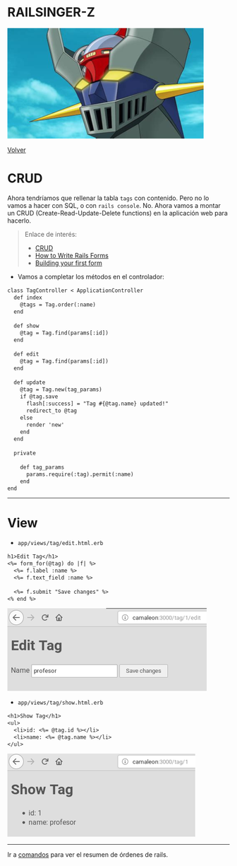 
# RAILSINGER-Z

![](images/cabeza.png)

[Volver](README.md)

# CRUD

Ahora tendríamos que rellenar la tabla `tags` con contenido. Pero no lo vamos a hacer con SQL, o con `rails console`. No. Ahora vamos a montar un CRUD (Create-Read-Update-Delete functions) en la aplicación web para hacerlo.

> Enlace de interés:
> * [CRUD](https://www.railstutorial.org/book/updating_and_deleting_users)
> * [How to Write Rails Forms](https://launchacademy.com/codecabulary/learn-rails/writing-forms)
> * [Building your first form](http://simple-form-bootstrap.plataformatec.com.br/documentation)

* Vamos a completar los métodos en el controlador:

```
class TagController < ApplicationController
  def index
    @tags = Tag.order(:name)
  end

  def show
    @tag = Tag.find(params[:id])
  end

  def edit
    @tag = Tag.find(params[:id])
  end

  def update
    @tag = Tag.new(tag_params)
    if @tag.save
      flash[:success] = "Tag #{@tag.name} updated!"
      redirect_to @tag
    else
      render 'new'
    end
  end

  private

    def tag_params
      params.require(:tag).permit(:name)
    end
end
```

---

# View

* `app/views/tag/edit.html.erb`

```
h1>Edit Tag</h1>
<%= form_for(@tag) do |f| %>
  <%= f.label :name %>
  <%= f.text_field :name %>

  <%= f.submit "Save changes" %>
<% end %>
```

![](images/09-edit-tag.png)

* `app/views/tag/show.html.erb`

```
<h1>Show Tag</h1>
<ul>
  <li>id: <%= @tag.id %></li>
  <li>name: <%= @tag.name %></li>
</ul>
```

![](images/09-show-tag.png)

---

Ir a [comandos](99-commands.md) para ver el resumen de órdenes de rails.
